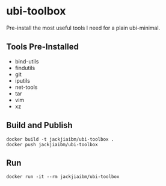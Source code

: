 # ubi-toolbox

Pre-install the most useful tools I need for a plain ubi-minimal.

## Tools Pre-Installed

- bind-utils
- findutils
- git
- iputils
- net-tools
- tar
- vim
- xz

## Build and Publish

```
docker build -t jackjiaibm/ubi-toolbox .
docker push jackjiaibm/ubi-toolbox
```

## Run

```
docker run -it --rm jackjiaibm/ubi-toolbox
```
